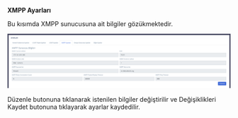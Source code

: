 **XMPP Ayarları**

Bu kısımda XMPP sunucusuna ait bilgiler gözükmektedir.

![Grup Üyeleri](../images/sunucuayarlari/xmppayarlari.png)

Düzenle butonuna tıklanarak istenilen bilgiler değiştirilir ve Değişiklikleri Kaydet butonuna tıklayarak ayarlar 
kaydedilir.<link href=/lider2.0/assets/style.css rel=stylesheet></link>
